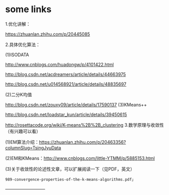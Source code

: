 # some links
1.优化讲解：

https://zhuanlan.zhihu.com/p/20445085 


2.具体优化算法：

(1)ISODATA

http://www.cnblogs.com/huadongw/p/4101422.html 

http://blog.csdn.net/acdreamers/article/details/44663975 

http://blog.csdn.net/u014568921/article/details/48835697 

(2)二分K均值

http://blog.csdn.net/zouxy09/article/details/17590137 
(3)KMeans++

http://blog.csdn.net/loadstar_kun/article/details/39450615 

http://rosettacode.org/wiki/K-means%2B%2B_clustering 
3.数学原理与收敛性（有兴趣可以看）

(1)EM算法介绍：https://zhuanlan.zhihu.com/p/20463356?columnSlug=TsingJyuData 

(2)EM和KMeans：http://www.cnblogs.com/little-YTMM/p/5885153.html 

(3)关于收敛性的论述性文章，可以扩展阅读一下（见PDF，英文）

	989-convergence-properties-of-the-k-means-algorithms.pdf」
—————————

